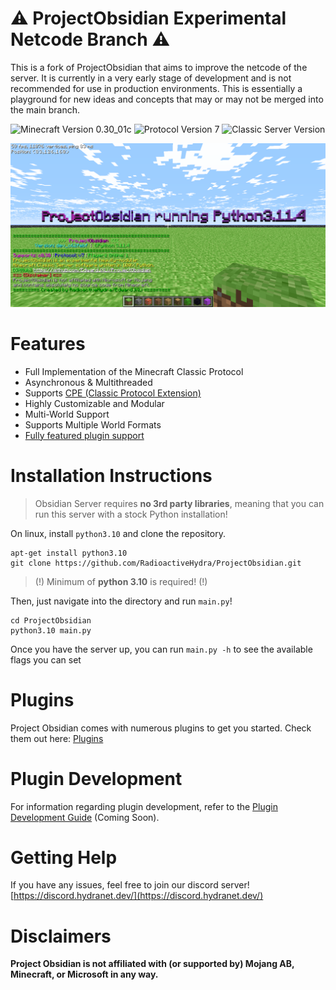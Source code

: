# ⚠️ ProjectObsidian Experimental Netcode Branch ⚠️

This is a fork of ProjectObsidian that aims to improve the netcode of the server. It is currently in a very early stage of development and is not recommended for use in production environments. This is essentially a playground for new ideas and concepts that may or may not be merged into the main branch.

![Minecraft Version 0.30_01c](https://img.shields.io/badge/Minecraft%20Version-0.30__01c-green)
![Protocol Version 7](https://img.shields.io/badge/Protocol%20Version-7-blue)
![Classic Server Version](https://img.shields.io/badge/Classic%20Server%20Version-1.10.1-purple)

![Screenshot of ProjectObsidian](meta/obsidian.png)

# Features
- Full Implementation of the Minecraft Classic Protocol
- Asynchronous & Multithreaded
- Supports [CPE (Classic Protocol Extension)](https://wiki.vg/Classic_Protocol_Extension)
- Highly Customizable and Modular
- Multi-World Support
- Supports Multiple World Formats
- [Fully featured plugin support](obsidian/modules/README.md)

# Installation Instructions
> Obsidian Server requires **no 3rd party libraries**, meaning that you can run this server with a stock Python installation!

On linux, install `python3.10` and clone the repository.
```
apt-get install python3.10
git clone https://github.com/RadioactiveHydra/ProjectObsidian.git
```

> (!) Minimum of **python 3.10** is required! (!)

Then, just navigate into the directory and run `main.py`!
```
cd ProjectObsidian
python3.10 main.py
```

Once you have the server up, you can run `main.py -h` to see the available flags you can set

# Plugins
Project Obsidian comes with numerous plugins to get you started. Check them out here: [Plugins](obsidian/modules/README.md)

# Plugin Development
For information regarding plugin development, refer to the [Plugin Development Guide](DEVELOPMENT.md) (Coming Soon).

# Getting Help
If you have any issues, feel free to join our discord server!
[https://discord.hydranet.dev/](https://discord.hydranet.dev/)

# Disclaimers
**Project Obsidian is not affiliated with (or supported by) Mojang AB, Minecraft, or Microsoft in any way.**
